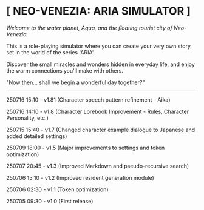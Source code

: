 # [ NEO-VENEZIA: ARIA SIMULATOR ]

*Welcome to the water planet, Aqua,
and the floating tourist city of Neo-Venezia.*

This is a role-playing simulator where you can create your very own story,
set in the world of the series 'ARIA'.

Discover the small miracles and wonders hidden in everyday life,
and enjoy the warm connections you'll make with others.

"Now then... shall we begin a wonderful day together?"

---

<p>250716 15:10 - v1.81 (Character speech pattern refinement - Aika)</p>
<p>250716 14:10 - v1.8 (Character Lorebook Improvement - Rules, Character Personality, etc.)</p>
<p>250715 15:40 - v1.7 (Changed character example dialogue to Japanese and added detailed settings)</p>
<p>250709 18:00 - v1.5 (Major improvements to settings and token optimization)</p>
<p>250707 20:45 - v1.3 (Improved Markdown and pseudo-recursive search)</p>
<p>250706 15:10 - v1.2 (Improved resident generation module)</p>
<p>250706 02:30 - v1.1 (Token optimization)</p>
<p>250705 09:30 - v1.0 (First release)</p>
